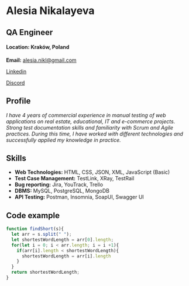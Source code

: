 # Alesia Nikalayeva
## QA Engineer
#### **Location:** Kraków, Poland
**Email:** [alesia.nikl@gmail.com](mailto:alesia.nikl@gmail.com)

[Linkedin](http://linkedin.com/in/alesia-nikalayeva)

[Discord](@Alesia8)
## Profile
_I have 4 years of commercial experience in manual testing of web applications on real estate, educational, IT and e-commerce projects. Strong test documentation skills and familiarity with Scrum and Agile practices. During this time, I have worked with different technologies and successfully applied my knowledge in practice._

## Skills
* **Web Technologies:** HTML, CSS, JSON, XML, JavaScript (Basic)
* **Test Case Management:** TestLink, XRay, TestRail
* **Bug reporting:** Jira, YouTrack, Trello
* **DBMS:** MySQL, PostgreSQL, MongoDB
* **API Testing:** Postman, Insomnia, SoapUI, Swagger UI

## Code example
```JavaScript
function findShort(s){
  let arr = s.split(" ");
  let shortestWordLength = arr[0].length;
  for(let i = 0; i < arr.length; i = i +1){
    if(arr[i].length < shortestWordLength){
      shortestWordLength = arr[i].length
    }
  }
  return shortestWordLength;
}
```